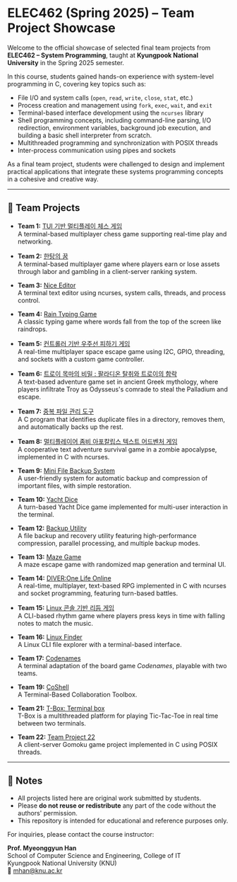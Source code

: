 # ELEC462 (Spring 2025) – Team Project Showcase

Welcome to the official showcase of selected final team projects from **ELEC462 – System Programming**, taught at **Kyungpook National University** in the Spring 2025 semester.

In this course, students gained hands-on experience with system-level programming in C, covering key topics such as:

- File I/O and system calls (`open`, `read`, `write`, `close`, `stat`, etc.)
- Process creation and management using `fork`, `exec`, `wait`, and `exit`
- Terminal-based interface development using the `ncurses` library
- Shell programming concepts, including command-line parsing, I/O redirection, environment variables, background job execution, and building a basic shell interpreter from scratch. 
- Multithreaded programming and synchronization with POSIX threads
- Inter-process communication using pipes and sockets

As a final team project, students were challenged to design and implement practical applications that integrate these systems programming concepts in a cohesive and creative way.

---

## 🚀 Team Projects

- **Team 1:** [TUI 기반 멀티플레이 체스 게임](https://github.com/SysProgCompArch/multiplay-chess)  
  A terminal-based multiplayer chess game supporting real-time play and networking.

- **Team 2:** [한탕의 꿈](https://github.com/elec462-team2/exit0-game/tree/main)  
  A terminal-based multiplayer game where players earn or lose assets through labor and gambling in a client-server ranking system.

- **Team 3:** [Nice Editor](https://github.com/linerate01/NiceEditor#)  
  A terminal text editor using ncurses, system calls, threads, and process control.

- **Team 4:** [Rain Typing Game](https://github.com/7829hw/2025_systemProgramming_teamProject_4)  
  A classic typing game where words fall from the top of the screen like raindrops.

- **Team 5:** [컨트롤러 기반 우주선 피하기 게임](https://github.com/hun7176/space_escape)  
  A real-time multiplayer space escape game using I2C, GPIO, threading, and sockets with a custom game controller.

- **Team 6:** [트로이 목마의 비밀 : 팔라디온 탈취와 트로이의 함락](https://github.com/SeoyunP/sysptroy_2)  
  A text-based adventure game set in ancient Greek mythology, where players infiltrate Troy as Odysseus's comrade to steal the Palladium and escape.

- **Team 7:** [중복 파일 관리 도구](https://github.com/qordlstjr1213/SP_team7)  
  A C program that identifies duplicate files in a directory, removes them, and automatically backs up the rest.

- **Team 8:** [멀티플레이어 좀비 아포칼립스 텍스트 어드벤처 게임](https://github.com/Hellobot99/SP_TeamProject)  
  A cooperative text adventure survival game in a zombie apocalypse, implemented in C with ncurses.

- **Team 9:** [Mini File Backup System](https://github.com/YounghanKang/MiniFile_backup_system)  
  A user-friendly system for automatic backup and compression of important files, with simple restoration.

- **Team 10:** [Yacht Dice](https://github.com/EOH0/systemprogramming-yachtdice-project/tree/seonho)  
  A turn-based Yacht Dice game implemented for multi-user interaction in the terminal.

- **Team 12:** [Backup Utility](https://github.com/looosemycoool/backup-utility.git)  
  A file backup and recovery utility featuring high-performance compression, parallel processing, and multiple backup modes.

- **Team 13:** [Maze Game](https://github.com/IHyunSu/maze-game)  
  A maze escape game with randomized map generation and terminal UI.

- **Team 14:** [DIVER:One Life Online](https://github.com/Slen5124/SystemProgramming)  
  A real-time, multiplayer, text-based RPG implemented in C with ncurses and socket programming, featuring turn-based battles.

- **Team 15:** [Linux 콘솔 기반 리듬 게임](https://github.com/kesa0v0/RhythmGame)  
  A CLI-based rhythm game where players press keys in time with falling notes to match the music.  

- **Team 16:** [Linux Finder](https://github.com/hyeongrae-kim/linux-finder)  
  A Linux CLI file explorer with a terminal-based interface.

- **Team 17:** [Codenames](https://github.com/25-Knu-sysprog-17/codenames)  
  A terminal adaptation of the board game *Codenames*, playable with two teams.

- **Team 19:** [CoShell](https://github.com/ahnahn/SP_team19_CoShell)    
  A Terminal-Based Collaboration Toolbox.

- **Team 21:** [T-Box: Terminal box](https://github.com/softkleenex/project_21_-main/tree/main)  
  T-Box is a multithreaded platform for playing Tic-Tac-Toe in real time between two terminals.

- **Team 22:** [Team Project 22](https://github.com/donggwonY/SystemProgramming_TeamProject_22)  
  A client-server Gomoku game project implemented in C using POSIX threads.

---

## 📌 Notes

- All projects listed here are original work submitted by students.  
- Please **do not reuse or redistribute** any part of the code without the authors' permission.  
- This repository is intended for educational and reference purposes only.

For inquiries, please contact the course instructor:  
  
**Prof. Myeonggyun Han**  
School of Computer Science and Engineering, College of IT  
Kyungpook National University (KNU)  
📧 [mhan@knu.ac.kr](mailto:mhan@knu.ac.kr)

